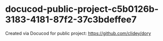 # docucod-public-project-c5b0126b-3183-4181-87f2-37c3bdeffee7
Created via Docucod for public project: https://github.com/clidey/dory
